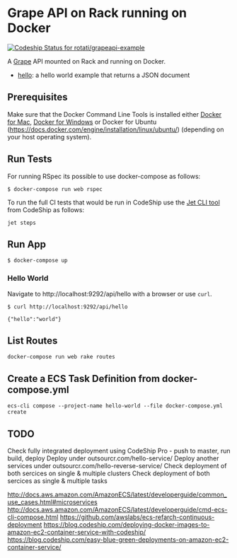 Grape API on Rack running on Docker
===================================

[ ![Codeship Status for rotati/grapeapi-example](https://app.codeship.com/projects/d2fdb330-1f52-0135-b6b7-56d76522a7b4/status?branch=master)](https://app.codeship.com/projects/220983)

A [Grape](http://github.com/ruby-grape/grape) API mounted on Rack and running on Docker.

* [hello](api/hello.rb): a hello world example that returns a JSON document

Prerequisites
-------------
Make sure that the Docker Command Line Tools is installed either [Docker for Mac](https://docs.docker.com/docker-for-mac/), [Docker for Windows](https://docs.docker.com/docker-for-windows/) or Docker for Ubuntu (https://docs.docker.com/engine/installation/linux/ubuntu/) (depending on your host operating system).

Run Tests
---------
For running RSpec its possible to use docker-compose as follows:

```
$ docker-compose run web rspec
```

To run the full CI tests that would be run in CodeShip use the [Jet CLI tool](https://documentation.codeship.com/pro/builds-and-configuration/cli/) from CodeShip as follows:

```
jet steps
```

Run App
-------

```
$ docker-compose up
```

### Hello World

Navigate to http://localhost:9292/api/hello with a browser or use `curl`.

```
$ curl http://localhost:9292/api/hello

{"hello":"world"}
```

List Routes
-----------

```
docker-compose run web rake routes
```

Create a ECS Task Definition from docker-compose.yml
----------------------------------------------------
```
ecs-cli compose --project-name hello-world --file docker-compose.yml create
```

TODO
----

Check fully integrated deployment using CodeShip Pro - push to master, run build, deploy
Deploy under outsourcr.com/hello-service/
Deploy another services under outsourcr.com/hello-reverse-service/
Check deployment of both sercices on single & multiple clusters
Check deployment of both sercices as single & multiple tasks

http://docs.aws.amazon.com/AmazonECS/latest/developerguide/common_use_cases.html#microservices
http://docs.aws.amazon.com/AmazonECS/latest/developerguide/cmd-ecs-cli-compose.html
https://github.com/awslabs/ecs-refarch-continuous-deployment
https://blog.codeship.com/deploying-docker-images-to-amazon-ec2-container-service-with-codeship/
https://blog.codeship.com/easy-blue-green-deployments-on-amazon-ec2-container-service/
